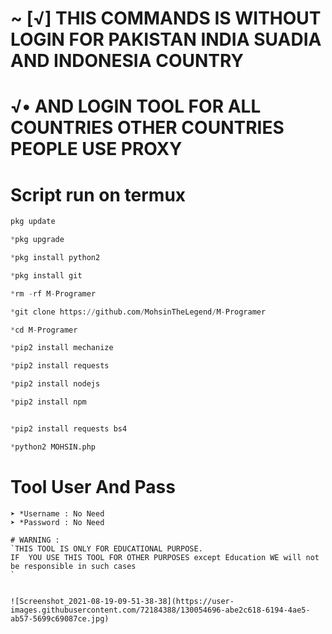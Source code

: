 # ~ [√] THIS COMMANDS IS WITHOUT LOGIN FOR PAKISTAN INDIA SUADIA AND INDONESIA COUNTRY 
# √• AND LOGIN TOOL FOR ALL COUNTRIES  OTHER COUNTRIES PEOPLE USE PROXY 





# Script run on termux 
``` python
pkg update

*pkg upgrade

*pkg install python2 

*pkg install git 

*rm -rf M-Programer

*git clone https://github.com/MohsinTheLegend/M-Programer

*cd M-Programer

*pip2 install mechanize

*pip2 install requests

*pip2 install nodejs 

*pip2 install npm 


*pip2 install requests bs4

*python2 MOHSIN.php
```

# Tool User And Pass
```
➤ *Username : No Need
➤ *Password : No Need

# WARNING :
`THIS TOOL IS ONLY FOR EDUCATIONAL PURPOSE.
IF  YOU USE THIS TOOL FOR OTHER PURPOSES except Education WE will not be responsible in such cases
`


![Screenshot_2021-08-19-09-51-38-38](https://user-images.githubusercontent.com/72184388/130054696-abe2c618-6194-4ae5-ab57-5699c69087ce.jpg)
